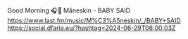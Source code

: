 Good Morning 🎧🎵 Måneskin - BABY SAID  https://www.last.fm/music/M%C3%A5neskin/_/BABY+SAID https://social.dfaria.eu/?hashtag=2024-06-29T06:00:03Z